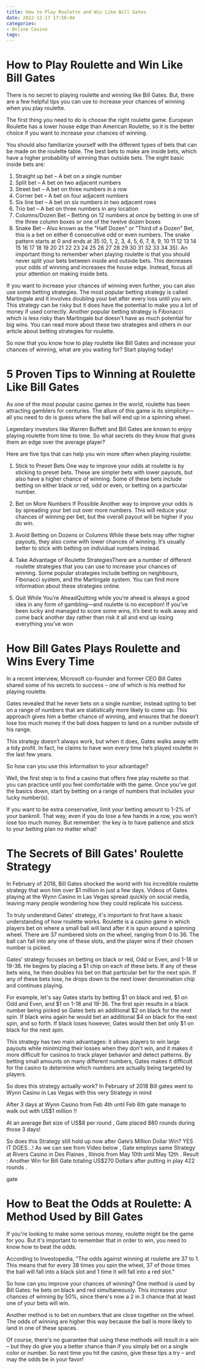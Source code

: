 ```yaml
---
title: How to Play Roulette and Win Like Bill Gates
date: 2022-12-17 17:56:04
categories:
- Online Casino
tags:
---
```



#  How to Play Roulette and Win Like Bill Gates

There is no secret to playing roulette and winning like Bill Gates. But, there are a few helpful tips you can use to increase your chances of winning when you play roulette.

The first thing you need to do is choose the right roulette game. European Roulette has a lower house edge than American Roulette, so it is the better choice if you want to increase your chances of winning.

You should also familiarize yourself with the different types of bets that can be made on the roulette table. The best bets to make are inside bets, which have a higher probability of winning than outside bets. The eight basic inside bets are:

1) Straight up bet – A bet on a single number
2) Split bet – A bet on two adjacent numbers
3) Street bet – A bet on three numbers in a row
4) Corner bet – A bet on four adjacent numbers
5) Six line bet – A bet on six numbers in two adjacent rows
6) Trio bet – A bet on three numbers in any location
7) Columns/Dozen Bet – Betting on 12 numbers at once by betting in one of the three column boxes or one of the twelve dozen boxes 
8) Snake Bet – Also known as the "Half Dozen" or "Third of a Dozen" Bet, this is a bet on either 6 consecutive odd or even numbers. The snake pattern starts at 0 and ends at 35 (0, 1, 2, 3, 4, 5, 6, 7, 8, 9, 10 11 12 13 14 15 16 17 18 19 20 21 22 23 24 25 26 27 28 29 30 31 32 33 34 35).
An important thing to remember when playing roulette is that you should never split your bets between inside and outside bets. This decreases your odds of winning and increases the house edge. Instead, focus all your attention on making inside bets.

If you want to increase your chances of winning even further, you can also use some betting strategies. The most popular betting strategy is called Martingale and it involves doubling your bet after every loss until you win. This strategy can be risky but it does have the potential to make you a lot of money if used correctly. Another popular betting strategy is Fibonacci which is less risky than Martingale but doesn't have as much potential for big wins. You can read more about these two strategies and others in our article about betting strategies for roulette. 

So now that you know how to play roulette like Bill Gates and increase your chances of winning, what are you waiting for? Start playing today!

#  5 Proven Tips to Winning at Roulette Like Bill Gates 

As one of the most popular casino games in the world, roulette has been attracting gamblers for centuries. The allure of this game is its simplicity—all you need to do is guess where the ball will end up in a spinning wheel. 

Legendary investors like Warren Buffett and Bill Gates are known to enjoy playing roulette from time to time. So what secrets do they know that gives them an edge over the average player? 

Here are five tips that can help you win more often when playing roulette: 

1. Stick to Preset Bets
One way to improve your odds at roulette is by sticking to preset bets. These are simpler bets with lower payouts, but also have a higher chance of winning. Some of these bets include betting on either black or red, odd or even, or betting on a particular number. 

2. Bet on More Numbers If Possible
Another way to improve your odds is by spreading your bet out over more numbers. This will reduce your chances of winning per bet, but the overall payout will be higher if you do win. 

3. Avoid Betting on Dozens or Columns
While these bets may offer higher payouts, they also come with lower chances of winning. It’s usually better to stick with betting on individual numbers instead. 
 4. Take Advantage of Roulette StrategiesThere are a number of different roulette strategies that you can use to increase your chances of winning. Some popular strategies include betting on neighbours, Fibonacci system, and the Martingale system. You can find more information about these strategies online. 
5. Quit While You’re AheadQuitting while you’re ahead is always a good idea in any form of gambling—and roulette is no exception! If you’ve been lucky and managed to score some wins, it’s best to walk away and come back another day rather than risk it all and end up losing everything you’ve won

#  How Bill Gates Plays Roulette and Wins Every Time 

In a recent interview, Microsoft co-founder and former CEO Bill Gates shared some of his secrets to success – one of which is his method for playing roulette.

Gates revealed that he never bets on a single number, instead opting to bet on a range of numbers that are statistically more likely to come up. This approach gives him a better chance of winning, and ensures that he doesn’t lose too much money if the ball does happen to land on a number outside of his range.

This strategy doesn’t always work, but when it does, Gates walks away with a tidy profit. In fact, he claims to have won every time he’s played roulette in the last few years.

So how can you use this information to your advantage?

Well, the first step is to find a casino that offers free play roulette so that you can practice until you feel comfortable with the game. Once you’ve got the basics down, start by betting on a range of numbers that includes your lucky number(s).

If you want to be extra conservative, limit your betting amount to 1-2% of your bankroll. That way, even if you do lose a few hands in a row, you won’t lose too much money. But remember: the key is to have patience and stick to your betting plan no matter what!

#  The Secrets of Bill Gates' Roulette Strategy 

In February of 2018, Bill Gates shocked the world with his incredible roulette strategy that won him over $1 million in just a few days. Videos of Gates playing at the Wynn Casino in Las Vegas spread quickly on social media, leaving many people wondering how they could replicate his success.

To truly understand Gates' strategy, it's important to first have a basic understanding of how roulette works. Roulette is a casino game in which players bet on where a small ball will land after it is spun around a spinning wheel. There are 37 numbered slots on the wheel, ranging from 0 to 36. The ball can fall into any one of these slots, and the player wins if their chosen number is picked.

Gates' strategy focuses on betting on black or red, Odd or Even, and 1-18 or 19-36. He begins by placing a $1 chip on each of these bets. If any of these bets wins, he then doubles his bet on that particular bet for the next spin. If any of these bets lose, he drops down to the next lower denomination chip and continues playing.

For example, let's say Gates starts by betting $1 on black and red, $1 on Odd and Even, and $1 on 1-18 and 19-36. The first spin results in a black number being picked so Gates bets an additional $2 on black for the next spin. If black wins again he would bet an additional $4 on black for the next spin, and so forth. If black loses however, Gates would then bet only $1 on black for the next spin.

This strategy has two main advantages: it allows players to win large payouts while minimizing their losses when they don't win, and it makes it more difficult for casinos to track player behavior and detect patterns. By betting small amounts on many different numbers, Gates makes it difficult for the casino to determine which numbers are actually being targeted by players.

So does this strategy actually work? In February of 2018 Bill gates went to Wynn Casino in Las Vegas with this very Strategy  in mind 

  After 3 days at Wynn Casino from Feb 4th until Feb 6th gate manage to walk out with US$1 million !! 

 At an average Bet size of US$8 per round , Gate placed 880 rounds during those 3 days! 

 So does this Strategy still hold up now after Gate’s Million Dollar Win? YES IT DOES ..! As we can see from Video below , Gate employs same Strategy at Rivers Casino in Des Plaines , Illinois from May 10th until May 12th . Result : Another Win for Bill Gate totaling US$270 Dollars after putting in play 422 rounds . 

gate

#  How to Beat the Odds at Roulette: A Method Used by Bill Gates

If you're looking to make some serious money, roulette might be the game for you. But it's important to remember that in order to win, you need to know how to beat the odds.

According to Investopedia, "The odds against winning at roulette are 37 to 1. This means that for every 38 times you spin the wheel, 37 of those times the ball will fall into a black slot and 1 time it will fall into a red slot."

So how can you improve your chances of winning? One method is used by Bill Gates: he bets on black and red simultaneously. This increases your chances of winning by 50%, since there's now a 2 in 3 chance that at least one of your bets will win.

Another method is to bet on numbers that are close together on the wheel. The odds of winning are higher this way because the ball is more likely to land in one of these spaces.

Of course, there's no guarantee that using these methods will result in a win – but they do give you a better chance than if you simply bet on a single color or number. So next time you hit the casino, give these tips a try – and may the odds be in your favor!